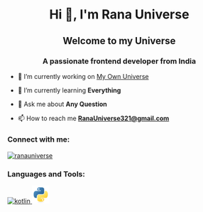 <h1 align="center">Hi 👋, I'm Rana Universe</h1>
<h2 align = "center"> Welcome to my Universe </h2>
<h3 align="center">A passionate frontend developer from India</h3>

- 🔭 I’m currently working on [My Own Universe](https://t.me/RanaUniverse)

- 🌱 I’m currently learning **Everything**

- 💬 Ask me about **Any Question**

- 📫 How to reach me **RanaUniverse321@gmail.com**

<h3 align="left">Connect with me:</h3>
<p align="left">
<a href="https://www.youtube.com/c/ranauniverse" target="blank"><img align="center" src="https://raw.githubusercontent.com/rahuldkjain/github-profile-readme-generator/master/src/images/icons/Social/youtube.svg" alt="ranauniverse" height="30" width="40" /></a>
</p>

<h3 align="left">Languages and Tools:</h3>
<p align="left"> <a href="https://kotlinlang.org" target="_blank" rel="noreferrer"> <img src="https://www.vectorlogo.zone/logos/kotlinlang/kotlinlang-icon.svg" alt="kotlin" width="40" height="40"/> </a> <a href="https://www.python.org" target="_blank" rel="noreferrer"> <img src="https://raw.githubusercontent.com/devicons/devicon/master/icons/python/python-original.svg" alt="python" width="40" height="40"/> </a> </p>
